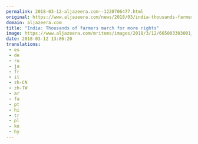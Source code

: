 ```yaml
---
permalink: 2018-03-12-aljazeera.com--1220706477.html
original: https://www.aljazeera.com/news/2018/03/india-thousands-farmers-march-rights-180312124956369.html
domain: aljazeera.com
title: "India: Thousands of farmers march for more rights"
image: https://www.aljazeera.com/mritems/images/2018/3/12/665003303001_5749701978001_5749687821001-th.jpg
date: 2018-03-12 13:06:20
translations: 
 - es
 - de
 - ru
 - ja
 - fr
 - it
 - zh-CN
 - zh-TW
 - ar
 - fa
 - pt
 - hi
 - tr
 - pl
 - ko
 - hy
---
```


